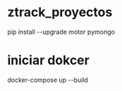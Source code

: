# ztrack_proyectos
pip install --upgrade motor pymongo

# iniciar dokcer 
docker-compose up --build
